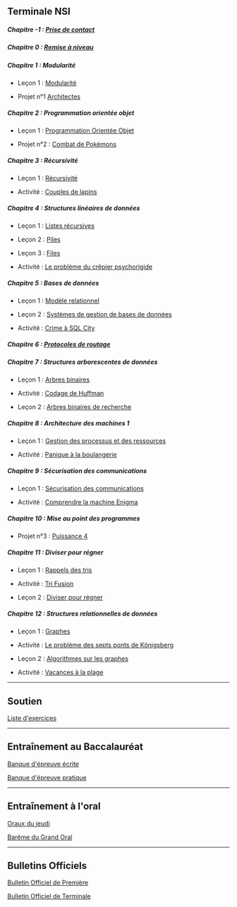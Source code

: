 ## Terminale NSI

##### Chapitre -1 : [Prise de contact](./Prise_de_contact/Prise_de_contact.md)

##### Chapitre 0 : [Remise à niveau](./Remise_à_niveau/Remise_a_niveau.md)

##### Chapitre 1 : Modularité

- Leçon 1 : [Modularité](./Modularité/Modularite.md)

- Projet n°1 [Architectes](./Projets/Projet_architectes.md)

##### Chapitre 2 : Programmation orientée objet

- Leçon 1 : [Programmation Orientée Objet](./Programmation_orientée_objet/Programmation_orientee_objet.md)

- Projet n°2 : [Combat de Pokémons](./Projets/Projet_combat_de_pokémons.md)

##### Chapitre 3 : Récursivité

- Leçon 1 : [Récursivité](./Récursivité/Recursivite.md)

- Activité : [Couples de lapins](./Récursivité/Activité_couples_de_lapins.md)

##### Chapitre 4 : Structures linéaires de données

- Leçon 1 : [Listes récursives](./Structures_linéaires_de_données/Listes_recursives.md)

- Leçon 2 : [Piles](./Structures_linéaires_de_données/Piles.md)

- Leçon 3 : [Files](./Structures_linéaires_de_données/Files.md)

- Activité : [Le problème du crêpier psychorigide](./Structures_linéaires_de_données/Activité_probleme_du_crepier_psychorigide.md)

##### Chapitre 5 : Bases de données

- Leçon 1 : [Modèle relationnel](./Base_de_données/Modèle_relationnel.md)

- Leçon 2 : [Systèmes de gestion de bases de données](./Base_de_données/Systèmes_de_gestion_de_bases_de_données_relationnelles.md)

- Activité : [Crime à SQL City](./Base_de_données/Activité_crime_à_SQL_City.md)

##### Chapitre 6 : [Protocoles de routage](./Pincipe_des_réseaux/Protocoles_de_routage.md)

##### Chapitre 7 : Structures arborescentes de données

- Leçon 1 : [Arbres binaires](./Structures_arborescentes_de_données/Arbres_binaires.md)

- Activité : [Codage de Huffman](./Structures_arborescentes_de_données/Activité_codage_de_huffman.md)

- Leçon 2 : [Arbres binaires de recherche](./Structures_arborescentes_de_données/Arbres_binaires_de_recherche.md)

##### Chapitre 8 : Architecture des machines 1

- Leçon 1 : [Gestion des processus et des ressources](./Architecture_des_machines/Gestion_des_processus_et_des_ressources.md)

- Activité : [Panique à la boulangerie](./Architecture_des_machines/Activité_panique_à_la_boulangerie.md)

##### Chapitre 9 : Sécurisation des communications

- Leçon 1 : [Sécurisation des communications](./Sécurisation_des_communications/Sécurisation_des_communications.md)

- Activité : [Comprendre la machine Enigma](./Sécurisation_des_communications/Activité_comprendre_la_machine_enigma.md)

##### Chapitre 10 : Mise au point des programmes

- Projet n°3 : [Puissance 4](./Projets/Projet_puissance_4.md)

##### Chapitre 11 : Diviser pour régner

- Leçon 1 : [Rappels des tris](./Diviser_pour_régner/Rappels_des_tris.md)

- Activité : [Tri Fusion](./Diviser_pour_régner/Activité_tri_fusion.md)

- Leçon 2 : [Diviser pour régner](./Diviser_pour_régner/Diviser_pour_régner.md)

##### Chapitre 12 : Structures relationnelles de données

- Leçon 1 : [Graphes](./Structures_relationnelles_de_données/Graphes.md)

- Activité : [Le problème des septs ponts de Königsberg](./Structures_relationnelles_de_données/Activité_problème_des_sept_ponts_de_Königsberg.md)

- Leçon 2 : [Algorithmes sur les graphes](./Structures_relationnelles_de_données/Algorithmes_sur_les_graphes.md)

- Activité : [Vacances à la plage](./Structures_relationnelles_de_données/Activité_vacances_à_la_plage.md)

______________________

## Soutien

[Liste d'exercices](./Soutien/soutien.md)

______________________

## Entraînement au Baccalauréat

[Banque d'épreuve écrite](https://pixees.fr/informatiquelycee/term/suj_bac/)

[Banque d'épreuve pratique](https://pixees.fr/informatiquelycee/term/ep/index.html)

______________________

## Entraînement à l'oral

[Oraux du jeudi](./Oraux/Oraux_du_jeudi.md)

[Barême du Grand Oral](./Oraux/Barême_grand_oral.pdf)

______________________

## Bulletins Officiels

[Bulletin Officiel de Première](./../bo_premiere.pdf)

[Bulletin Officiel de Terminale](./../bo_terminale.pdf)